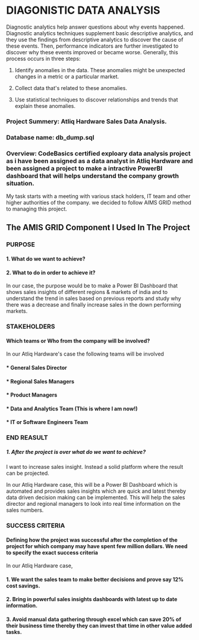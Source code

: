 # DIAGONISTIC DATA ANALYSIS #

Diagnostic analytics help answer questions about why events happened. Diagnostic analytics techniques supplement basic descriptive analytics, and they use the findings from descriptive analytics to discover the cause of these events. Then, performance indicators are further investigated to discover why these events improved or became worse. Generally, this process occurs in three steps:

1. Identify anomalies in the data. These anomalies might be unexpected changes in a metric or a particular market.

2. Collect data that's related to these anomalies.

3. Use statistical techniques to discover relationships and trends that explain these anomalies.


### Project Summery: Atliq Hardware Sales Data Analysis.
### Database name: db_dump.sql

### Overview: CodeBasics certified exploary data analysis project as i have been assigned as a data analyst in Atliq Hardware and been assigned a project to make a intractive PowerBI dashboard that will helps understand the company growth situation. 

My task starts with a meeting with various stack holders, IT team and other higher authorities of the company. we decided to follow AIMS GRID method to managing this project.

## The AMIS GRID Component I Used In The Project 
### PURPOSE 
#### 1. What do we want to achieve? 
#### 2. What to do in order to achieve it?

In our case, the purpose would be to make a Power BI Dashboard that shows sales insights of different regions & markets of india and to understand the trend in sales based on previous reports and study why there was a decrease and finally increase sales in the down performing markets.

### STAKEHOLDERS
#### Which teams or Who from the company will be involved?

In our Atliq Hardware's case the following teams will be involved
#### * General Sales Director
#### * Regional Sales Managers
#### * Product Managers
#### * Data and Analytics Team (This is where I am now!)
#### * IT or Software Engineers Team 

### END REASULT
##### 1. After the project is over what do we want to achieve? 

I want to increase sales insight. Instead a solid platform where the result can be projected.

In our Atliq Hardware case, this will be a Power BI Dashboard which is automated and provides sales insights which are quick and latest thereby data driven decision making can be implemented. This will help the sales director and regional managers to look into real time information on the sales numbers.

### SUCCESS CRITERIA
#### Defining how the project was successful after the completion of the project for which company may have spent few million dollars. We need to specify the exact success criteria

In our Atliq Hardware case,
#### 1. We want the sales team to make better decisions and prove say 12% cost savings.
#### 2. Bring in powerful sales insights dashboards with latest up to date information.
#### 3. Avoid manual data gathering through excel which can save 20% of their business time thereby they can invest that time in other value added tasks.



